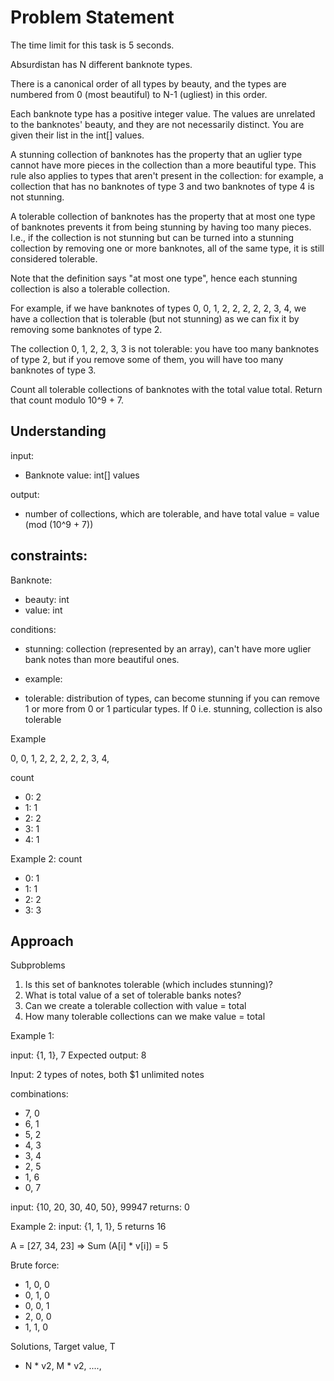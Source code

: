 # Problem Statement

The time limit for this task is 5 seconds.

Absurdistan has N different banknote types.

There is a canonical order of all types by beauty, and the types are numbered from 0 (most beautiful) to N-1 (ugliest) in this order.

Each banknote type has a positive integer value. The values are unrelated to the banknotes' beauty, and they are not necessarily distinct. You are given their list in the int[] values.

A stunning collection of banknotes has the property that an uglier type cannot have more pieces in the collection than a more beautiful type. This rule also applies to types that aren't present in the collection: for example, a collection that has no banknotes of type 3 and two banknotes of type 4 is not stunning.

A tolerable collection of banknotes has the property that at most one type of banknotes prevents it from being stunning by having too many pieces. I.e., if the collection is not stunning but can be turned into a stunning collection by removing one or more banknotes, all of the same type, it is still considered tolerable.

Note that the definition says "at most one type", hence each stunning collection is also a tolerable collection.

For example, if we have banknotes of types 0, 0, 1, 2, 2, 2, 2, 2, 3, 4, we have a collection that is tolerable (but not stunning) as we can fix it by removing some banknotes of type 2.

The collection 0, 1, 2, 2, 3, 3 is not tolerable: you have too many banknotes of type 2, but if you remove some of them, you will have too many banknotes of type 3.

Count all tolerable collections of banknotes with the total value total. Return that count modulo 10^9 + 7. 

## Understanding

input: 
- Banknote value: int[] values

output: 
- number of collections, which are tolerable, and have total value = value (mod (10^9 + 7))

constraints:
- 

Banknote:
- beauty: int
- value: int

conditions:
- stunning: collection (represented by an array), can't have more uglier bank notes than more beautiful ones.
 - example: 

- tolerable: distribution of types, can become stunning if you can remove 1 or more from 0 or 1 particular types. If 0 i.e. stunning, collection is also tolerable

Example

0, 0, 1, 2, 2, 2, 2, 2, 3, 4,

count
- 0: 2
- 1: 1
- 2: 2
- 3: 1
- 4: 1


Example 2:
count
- 0: 1
- 1: 1
- 2: 2
- 3: 3

## Approach

Subproblems
1. Is this set of banknotes tolerable (which includes stunning)?
2. What is total value of a set of tolerable banks notes?
3. Can we create a tolerable collection with value = total
4. How many tolerable collections can we make value = total



Example 1: 


input: {1, 1}, 7
Expected output: 8

Input: 2 types of notes, both $1
unlimited notes

combinations:
- 7, 0
- 6, 1
- 5, 2
- 4, 3
- 3, 4
- 2, 5
- 1, 6
- 0, 7


input: {10, 20, 30, 40, 50}, 99947
returns: 0


Example 2:
input: {1, 1, 1}, 5
returns 16


A = [27, 34, 23] => Sum (A[i] * v[i]) = 5

Brute force:

- 1, 0, 0
- 0, 1, 0
- 0, 0, 1
- 2, 0, 0
- 1, 1, 0

Solutions, Target value, T
- N * v2, M * v2, ...., 


